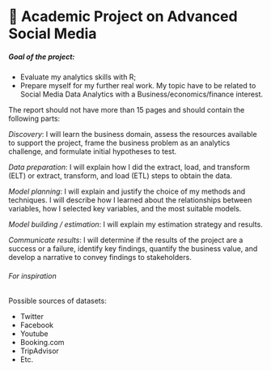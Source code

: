 # :pushpin: Academic Project on Advanced Social Media
##### Goal of the project: 
* Evaluate my analytics skills with R;
* Prepare myself for my further real work.
My topic have to be related to Social Media Data Analytics with a Business/economics/finance interest.

The report should not have more than 15 pages and should contain the following parts:

*Discovery*: I will learn the business domain, assess the resources available to support the project, frame the business problem as an analytics challenge, and formulate initial hypotheses to test.

*Data preparation*: I will explain how I did the extract, load, and transform (ELT) or extract, transform, and load (ETL) steps to obtain the data.

*Model planning*: I will explain and justify the choice of my methods and techniques. I will describe how I learned about the relationships between variables, how I selected key variables, and the most suitable models.

*Model building / estimation*: I will explain my estimation strategy and results.

*Communicate results*: I will determine if the results of the project are a success or a failure, identify key findings, quantify the business value, and develop a narrative to convey findings to stakeholders.

###### For inspiration 
Possible sources of datasets:

* Twitter
* Facebook
* Youtube
* Booking.com
* TripAdvisor
* Etc.
